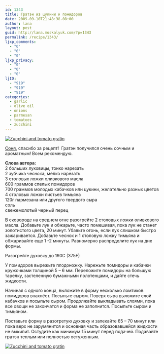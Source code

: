 ```yaml
---
id: 1343
title: Гратэн из цукини и помидоров
date: 2009-09-10T21:48:38-08:00
author: lana
layout: post
guid: http://lana.moskalyuk.com/?p=1343
permalink: /recipe/1343/
ljxp_comments:
  - "0"
  - "0"
  - "0"
ljxp_privacy:
  - "0"
  - "0"
  - "0"
ljID:
  - "919"
  - "919"
  - "919"
categories:
  - garlic
  - olive oil
  - onions
  - parmesan
  - tomatoes
  - zucchini
---
```

<a class="flickr-image alignnone" title="Zucchini and tomato gratin" href="http://www.flickr.com/photos/67405678@N00/3885754849/" target="_blank"><img src="http://farm3.static.flickr.com/2562/3885754849_9734b08a24.jpg" alt="Zucchini and tomato gratin" /></a>

[Соня](http://sonulya.livejournal.com/131977.html), спасибо за рецепт!  Гратэн получился очень сочным и ароматным! Всем рекомендую.

**Слова автора:**  
2 больших луковицы, тонко нарезать  
2 зубчика чеснока, мелко нарезать  
3 столовых ложки оливкового масла  
600 граммов спелых помидоров  
700 граммов молодых кабачков или цукини, желательно разных цветов  
4 столовых ложки листьев тимьяна  
120г пармезана или другого твердого сыра  
соль  
свежемолотый черный перец

В сковороде на среднем огне разогрейте 2 столовых ложки оливкового масла. Добавьте лук и обжарьте, часто помешивая, пока лук не станет золотистого цвета, 20 минут. Убавьте огонь, если лук слишком быстро зажаривается. Добавьте чеснок и 1 столовую ложку тимьяна и обжаривайте еще 1 -2 минуты. Равномерно распределите лук на дне формы.

Разогрейте духовку до 190C (375F)

У помидоров вырежьте плодоножку. Нарежьте помидоры и кабачки кружочками толщиной 5 &#8211; 6 мм. Переложите помидоры на большую тарелку, застеленную бумажными полотенцами, и дайте стечь жидкости.

Начиная с одного конца, выложите в форму несколько ломтиков помидоров внахлёст. Посыпьте сыром. Поверх сыра выложите слой кабачков и посыпьте сыром. Продолжайте выкладывать слоями, пока все овощи не закончатся и форма не заполнится. Посыпьте сыром и тимьяном.

Поставьте форму в разогретую духовку и запекайте 65 &#8211; 70 минут или пока верх не зарумянится и основная часть образовавшейся жидкости не выкипит. Остудите как минимум 15 минут перед подачей. Подавайте гратэн теплым или полностью остуженным.

<a class="flickr-image alignnone" title="Zucchini and tomato gratin" href="http://www.flickr.com/photos/67405678@N00/3885755291/" target="_blank"><img src="http://farm3.static.flickr.com/2544/3885755291_944f9fbfa2.jpg" alt="Zucchini and tomato gratin" /></a>
